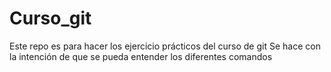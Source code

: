 # Curso_git
Este repo es para hacer los ejercicio prácticos del curso de git
Se hace con la intención de que se pueda entender los diferentes comandos
